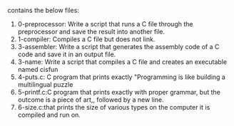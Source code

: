 contains the below files:
1. 0-preprocessor: Write a script that runs a C file through the preprocessor and save the result into another file.
2. 1-compiler: Compiles a C file but does not link.
3. 3-assembler: Write a script that generates the assembly code of a C code and save it in an output file.
4. 3-name: Write a script that compiles a C file and creates an executable named cisfun
5. 4-puts.c: C program that prints exactly "Programming is like building a multilingual puzzle
6. 5-printf.c:C program that prints exactly with proper grammar, but the outcome is a piece of art,, followed by a new line.
7. 6-size.c:that prints the size of various types on the computer it is compiled and run on.
